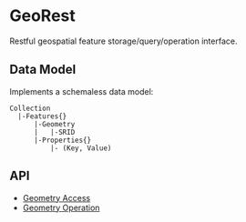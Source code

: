 # GeoRest

Restful geospatial feature storage/query/operation interface.

## Data Model

Implements a schemaless data model:

    Collection
      |-Features{}
          |-Geometry
          |   |-SRID
          |-Properties{}
              |- (Key, Value)          

## API

- [Geometry Access](geometry.md)  
- [Geometry Operation](operation.md)
